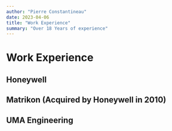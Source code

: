 ```yaml
---
author: "Pierre Constantineau"
date: 2023-04-06
title: "Work Experience"
summary: "Over 18 Years of experience"
---
```

# Work Experience

## Honeywell

## Matrikon (Acquired by Honeywell in 2010)

## UMA Engineering